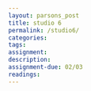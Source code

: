 ```yaml
---  
layout: parsons_post  
title: studio 6 
permalink: /studio6/  
categories:   
tags:  
assignment: 
description: 
assignment-due: 02/03
readings: 
---  
```

